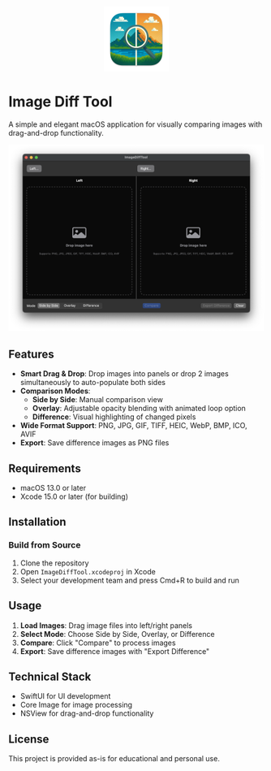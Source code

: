 <div align="center">
  <img src="screenshots/icon.png" alt="Image Diff Tool Icon" width="128" height="128">
</div>

# Image Diff Tool

A simple and elegant macOS application for visually comparing images with drag-and-drop functionality.

![Image Diff Tool Screenshot](screenshots/screenshot1.png)

## Features

- **Smart Drag & Drop**: Drop images into panels or drop 2 images simultaneously to auto-populate both sides
- **Comparison Modes**:
  - **Side by Side**: Manual comparison view
  - **Overlay**: Adjustable opacity blending with animated loop option
  - **Difference**: Visual highlighting of changed pixels
- **Wide Format Support**: PNG, JPG, GIF, TIFF, HEIC, WebP, BMP, ICO, AVIF
- **Export**: Save difference images as PNG files

## Requirements

- macOS 13.0 or later
- Xcode 15.0 or later (for building)

## Installation

### Build from Source
1. Clone the repository
2. Open `ImageDiffTool.xcodeproj` in Xcode
3. Select your development team and press Cmd+R to build and run

## Usage

1. **Load Images**: Drag image files into left/right panels
2. **Select Mode**: Choose Side by Side, Overlay, or Difference
3. **Compare**: Click "Compare" to process images
4. **Export**: Save difference images with "Export Difference"

## Technical Stack

- SwiftUI for UI development
- Core Image for image processing
- NSView for drag-and-drop functionality

## License

This project is provided as-is for educational and personal use.
